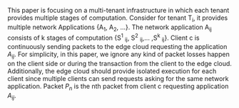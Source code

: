 This paper is focusing on a multi-tenant infrastructure in which each tenant provides multiple stages of computation.
Consider for tenant T<sub>i</sub>, it provides multiple network Applications {A<sub>1</sub>, A<sub>2</sub>, ...}. 
The network application A<sub>ij</sub> consists of k stages of computation {S<sup>1</sup> <sub>ij</sub>, S<sup>2</sup> <sub>ij</sub>,... ,S<sup>k</sup> <sub>ij</sub>}.
Client c is continuously sending packets to the edge cloud requesting the application $A_{ij}$.
For simplicity, in this paper, we ignore any kind of packet losses happen on the client side or during the transaction from the client to the edge cloud.
Additionally, the edge cloud should provide isolated execution for each client since multiple clients can send requests asking for the same network application.
Packet $P_n$ is the nth packet from client c requesting application $A_{ij}$.

